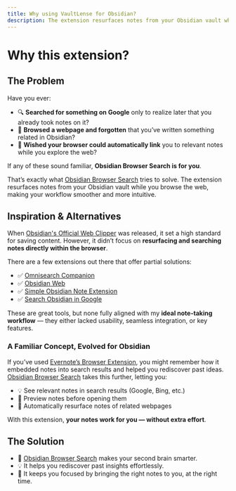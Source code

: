 ```yaml
---
title: Why using VaultLense for Obsidian?
description: The extension resurfaces notes from your Obsidian vault while you browse the web, making your workflow smoother and more intuitive.
---
```


# Why this extension?

## The Problem

Have you ever:
- 🔍 **Searched for something on Google** only to realize later that you already took notes on it?
- 📑 **Browsed a webpage and forgotten** that you’ve written something related in Obsidian?
- 🔗 **Wished your browser could automatically link** you to relevant notes while you explore the web?

If any of these sound familiar, **Obsidian Browser Search is for you**.

That’s exactly what [Obsidian Browser Search](https://chromewebstore.google.com/detail/obsidian-browser-search/ikdemlfoilfdmcdiegelchlhfnkpmaee) tries to solve. The extension resurfaces notes from your Obsidian vault while you browse the web, making your workflow smoother and more intuitive.

## Inspiration & Alternatives

When [Obsidian's Official Web Clipper](https://chromewebstore.google.com/detail/obsidian-web-clipper/cnjifjpddelmedmihgijeibhnjfabmlf) was released, it set a high standard for saving content. 
However, it didn’t focus on **resurfacing and searching notes directly within the browser**.

There are a few extensions out there that offer partial solutions:
- ✅ [Omnisearch Companion](https://chromewebstore.google.com/detail/omnisearch-companion/kcjcnnlpfbilodfnnkpioijobpjhokkd)
- ✅ [Obsidian Web](https://chromewebstore.google.com/detail/obsidian-web/edoacekkjanmingkbkgjndndibhkegad)
- ✅ [Simple Obsidian Note Extension](https://chromewebstore.google.com/detail/simple-obsidian-note-exte/flohnmomnafamkgbjonnjcjggkhiokkn)
- ✅ [Search Obsidian in Google](https://chromewebstore.google.com/detail/search-obsidian-in-google/dkefnggaipjamcbnjdlapgilhlaikbme)

These are great tools, but none fully aligned with my **ideal note-taking workflow** — they either lacked usability, seamless integration, or key features.

### A Familiar Concept, Evolved for Obsidian
If you’ve used [Evernote’s Browser Extension](https://chromewebstore.google.com/detail/evernote-web-clipper/pioclpoplcdbaefihamjohnefbikjilc), you might remember how it embedded notes into search results and helped you rediscover past ideas. 
[Obsidian Browser Search](https://chromewebstore.google.com/detail/obsidian-browser-search/ikdemlfoilfdmcdiegelchlhfnkpmaee) takes this further, letting you:
- 💡 See relevant notes in search results (Google, Bing, etc.)
- 📖 Preview notes before opening them
- 🔗 Automatically resurface notes of related webpages

With this extension, **your notes work for you — without extra effort**.

## The Solution
- 🚀 [Obsidian Browser Search](https://chromewebstore.google.com/detail/obsidian-browser-search/ikdemlfoilfdmcdiegelchlhfnkpmaee) makes your second brain smarter.
- 💡 It helps you rediscover past insights effortlessly.
- 🔎 It keeps you focused by bringing the right notes to you, at the right time.
